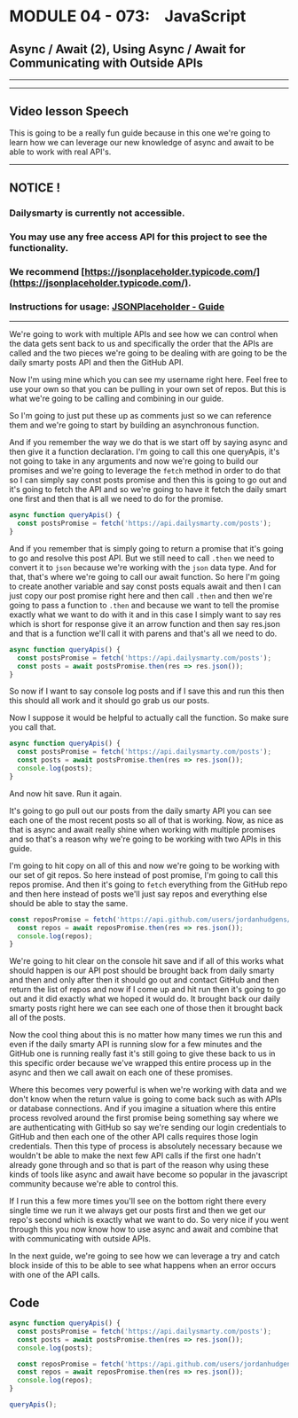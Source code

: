 # MODULE 04 - 073:    JavaScript

## Async / Await (2), Using Async / Await for Communicating with Outside APIs

---

---

## Video lesson Speech

This is going to be a really fun guide because in this one we're going 
to learn how we can leverage our new knowledge of async and await to be 
able to work with real API's.

****

## NOTICE !

### Dailysmarty is currently not accessible.

### You may use any free access API for this project to see the functionality.

### We recommend [https://jsonplaceholder.typicode.com/](https://jsonplaceholder.typicode.com/).

### Instructions for usage: [JSONPlaceholder - Guide](https://jsonplaceholder.typicode.com/guide/)

****

We're going to work with multiple APIs and see how we can control when the data gets sent back to us and specifically the order that the APIs are called and the two pieces we're going to be dealing with are going to be the daily smarty posts API and then the GitHub API.

Now I'm using mine which you can see my username right here. Feel free to use your own so that you can be pulling in your own set of repos. But this is what we're going to be calling and combining in our guide. 

So I'm going to just put these up as comments just so we can reference them and we're going to start by building an asynchronous function.

And if you remember the way we do that is we start off by saying async and then give it a function declaration. I'm going to call this one queryApis, it's not going to take in any arguments and now we're going to build our promises and we're going to leverage the `fetch` method in order to do that so I can simply say const posts promise and then this is going to go out and it's going to fetch the API and so we're going to have it fetch the daily smart one first and then that is all we need to do for the promise. 

```js
async function queryApis() {
  const postsPromise = fetch('https://api.dailysmarty.com/posts');
}
```

And if you remember that is simply going to return a promise that it's going to go and resolve this post API. But we still need to call `.then` we need to convert it to `json` because we're working with the `json` data type. And for that, that's where we're going to call our await function. So here I'm going to create another variable and say const posts equals await and then I can just copy our post promise right here and then call `.then` and then we're going to pass a function to `.then` and because we want to tell the promise exactly what we want to do with it and in this case I simply want to say res which is short for response give it an arrow function and then say res.json and that is a function we'll call it with parens and that's all we need to do. 

```js
async function queryApis() {
  const postsPromise = fetch('https://api.dailysmarty.com/posts');
  const posts = await postsPromise.then(res => res.json());
}
```

So now if I want to say console log posts and if I save this and run this then this should all work and it should go grab us our posts. 

Now I suppose it would be helpful to actually call the function. So make sure you call that. 

```js
async function queryApis() {
  const postsPromise = fetch('https://api.dailysmarty.com/posts');
  const posts = await postsPromise.then(res => res.json());
  console.log(posts);
}
```

And now hit save. Run it again.

It's going to go pull out our posts from the daily smarty API you can see each one of the most recent posts so all of that is working. Now, as nice as that is async and await really shine when working with multiple promises and so that's a reason why we're going to be working with two APIs in this guide.

I'm going to hit copy on all of this and now we're going to be working with our set of git repos. So here instead of post promise, I'm going to call this repos promise. And then it's going to `fetch` everything from the GitHub repo and then here instead of posts we'll just say repos and everything else should be able to stay the same.

```js
const reposPromise = fetch('https://api.github.com/users/jordanhudgens/repos');
  const repos = await reposPromise.then(res => res.json());
  console.log(repos);
}
```

We're going to hit clear on the console hit save and if all of this works what should happen is our API post should be brought back from daily smarty and then and only after then it should go out and contact GitHub and then return the list of repos and now if I come up and hit run then it's going to go out and it did exactly what we hoped it would do. It brought back our daily smarty posts right here we can see each one of those then it brought back all of the posts. 

Now the cool thing about this is no matter how many times we run this and even if the daily smarty API is running slow for a few minutes and the GitHub one is running really fast it's still going to give these back to us in this specific order because we've wrapped this entire process up in the async and then we call await on each one of these promises. 

Where this becomes very powerful is when we're working with data and we don't know when the return value is going to come back such as with APIs or database connections. And if you imagine a situation where this entire process revolved around the first promise being something say where we are authenticating with GitHub so say we're sending our login credentials to GitHub and then each one of the other API calls requires those login credentials. Then this type of process is absolutely necessary because we wouldn't be able to make the next few API calls if the first one hadn't already gone through and so that is part of the reason why using these kinds of tools like async and await have become so popular in the javascript community because we're able to control this. 

If I run this a few more times you'll see on the bottom right there every single time we run it we always get our posts first and then we get our repo's second which is exactly what we want to do. So very nice if you went through this you now know how to use async and await and combine that with communicating with outside APIs. 

In the next guide, we're going to see how we can leverage a try and catch block inside of this to be able to see what happens when an error occurs with one of the API calls. 

## Code

```js
async function queryApis() {
  const postsPromise = fetch('https://api.dailysmarty.com/posts');
  const posts = await postsPromise.then(res => res.json());
  console.log(posts);

  const reposPromise = fetch('https://api.github.com/users/jordanhudgens/repos');
  const repos = await reposPromise.then(res => res.json());
  console.log(repos);
}

queryApis();
```

